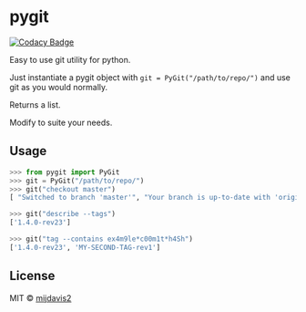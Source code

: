 # pygit
[![Codacy Badge](https://api.codacy.com/project/badge/Grade/439a70b92c114241a7c118020cb229e7)](https://www.codacy.com/app/mdavis/PyGit?utm_source=github.com&amp;utm_medium=referral&amp;utm_content=mijdavis2/PyGit&amp;utm_campaign=Badge_Grade)

Easy to use git utility for python.

Just instantiate a pygit object with ```git = PyGit("/path/to/repo/")``` and use git as you would normally.

Returns a list.

Modify to suite your needs.

## Usage

```python
>>> from pygit import PyGit
>>> git = PyGit("/path/to/repo/")
>>> git("checkout master")
[ "Switched to branch 'master'", "Your branch is up-to-date with 'origin/master'."]

>>> git("describe --tags")
['1.4.0-rev23']

>>> git("tag --contains ex4m9le*c00m1t*h4Sh")
['1.4.0-rev23', 'MY-SECOND-TAG-rev1']
```

## License

MIT © [mijdavis2](http://mdavisinsc.com)